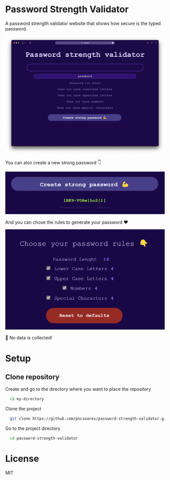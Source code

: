 # Password Strength Validator

A password strength validator website that shows how secure is the typed password.

![App](./images/app.png)

You can also create a new strong password 👇

![Generate Password](./images/app-generated-password.png)

And you can chose the rules to generate your password ❤️

![Generate Password](./images/password-rules.png)

🙈 No data is collected!

# Setup

## Clone repository

Create and go to the directory where you want to place the repository

```bash
  cd my-directory
```

Clone the project

```bash
  git clone https://github.com/pncsoares/password-strength-validator.git
```

Go to the project directory

```bash
  cd password-strength-validator
```

# License

MIT